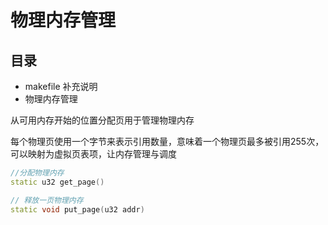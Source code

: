 # 物理内存管理

## 目录

- makefile 补充说明
- 物理内存管理

从可用内存开始的位置分配页用于管理物理内存

每个物理页使用一个字节来表示引用数量，意味着一个物理页最多被引用255次，可以映射为虚拟页表项，让内存管理与调度

```c++
//分配物理内存
static u32 get_page()

// 释放一页物理内存
static void put_page(u32 addr)
```

